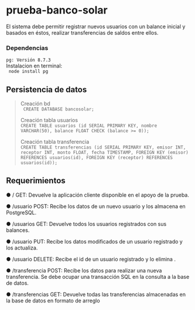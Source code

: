 # prueba-banco-solar

El sistema debe permitir registrar nuevos usuarios con un balance inicial y basados en éstos,
realizar transferencias de saldos entre ellos.

### Dependencias 
 ``pg: Versión 8.7.3``   
Instalacion en terminal:   
`` node install pg``  

## Persistencia de datos
>
> Creación bd  
> ` CREATE DATABASE bancosolar;`
>
> Creación tabla usuarios  
> `CREATE TABLE usuarios (id SERIAL PRIMARY KEY, nombre VARCHAR(50),
 balance FLOAT CHECK (balance >= 0));`
>
> Creación tabla transferencia  
>`CREATE TABLE transferencias (id SERIAL PRIMARY KEY, emisor INT, receptor
INT, monto FLOAT, fecha TIMESTAMP, FOREIGN KEY (emisor) REFERENCES
usuarios(id), FOREIGN KEY (receptor) REFERENCES usuarios(id));
`
>
>

## Requerimientos
● / GET: Devuelve la aplicación cliente disponible en el apoyo de la prueba.

● /usuario POST: Recibe los datos de un nuevo usuario y los almacena en PostgreSQL.

● /usuarios GET: Devuelve todos los usuarios registrados con sus balances.

● /usuario PUT: Recibe los datos modificados de un usuario registrado y los actualiza.

● /usuario DELETE: Recibe el id de un usuario registrado y lo elimina .

● /transferencia POST: Recibe los datos para realizar una nueva transferencia. Se debe
ocupar una transacción SQL en la consulta a la base de datos.

● /transferencias GET: Devuelve todas las transferencias almacenadas en la base de
datos en formato de arreglo
